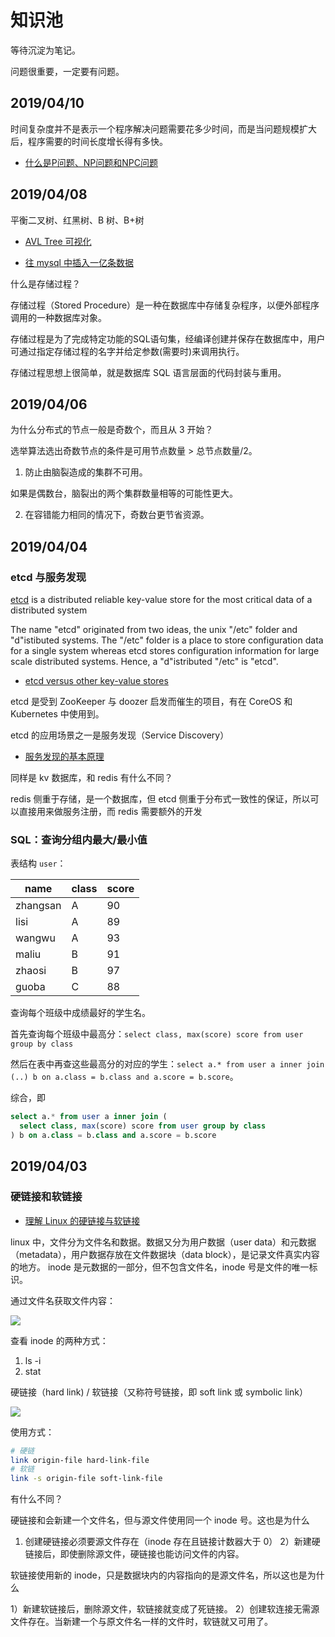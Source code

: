 # 知识池

等待沉淀为笔记。

问题很重要，一定要有问题。

## 2019/04/10

时间复杂度并不是表示一个程序解决问题需要花多少时间，而是当问题规模扩大后，程序需要的时间长度增长得有多快。

- [什么是P问题、NP问题和NPC问题](http://www.matrix67.com/blog/archives/105)

## 2019/04/08

平衡二叉树、红黑树、B 树、B+树
- [AVL Tree 可视化](https://www.cs.usfca.edu/~galles/visualization/AVLtree.html)


- [往 mysql 中插入一亿条数据](https://www.jianshu.com/p/3e18feb65b26)

什么是存储过程？

存储过程（Stored Procedure）是一种在数据库中存储复杂程序，以便外部程序调用的一种数据库对象。

存储过程是为了完成特定功能的SQL语句集，经编译创建并保存在数据库中，用户可通过指定存储过程的名字并给定参数(需要时)来调用执行。

存储过程思想上很简单，就是数据库 SQL 语言层面的代码封装与重用。

## 2019/04/06

为什么分布式的节点一般是奇数个，而且从 3 开始？

选举算法选出奇数节点的条件是可用节点数量 > 总节点数量/2。

1. 防止由脑裂造成的集群不可用。

如果是偶数台，脑裂出的两个集群数量相等的可能性更大。

2. 在容错能力相同的情况下，奇数台更节省资源。

## 2019/04/04

### etcd 与服务发现

[etcd](https://github.com/etcd-io/etcd) is a distributed reliable key-value store for the most critical data of a distributed system

The name "etcd" originated from two ideas, the unix "/etc" folder and "d"istibuted systems. The "/etc" folder is a place to store configuration data for a single system whereas etcd stores configuration information for large scale distributed systems. Hence, a "d"istributed "/etc" is "etcd".

- [etcd versus other key-value stores](https://coreos.com/etcd/docs/latest/learning/why.html)

etcd 是受到 ZooKeeper 与 doozer 启发而催生的项目，有在 CoreOS 和 Kubernetes 中使用到。

etcd 的应用场景之一是服务发现（Service Discovery）

- [服务发现的基本原理](https://zhuanlan.zhihu.com/p/34332329)

同样是 kv 数据库，和 redis 有什么不同？

redis 侧重于存储，是一个数据库，但 etcd 侧重于分布式一致性的保证，所以可以直接用来做服务注册，而 redis 需要额外的开发

### SQL：查询分组内最大/最小值

表结构 `user`：

| name | class | score |
| --- | --- | --- |
| zhangsan | A | 90 |
| lisi | A | 89 |
| wangwu | A | 93 |
| maliu | B | 91 |
| zhaosi | B | 97 |
| guoba | C | 88 |

查询每个班级中成绩最好的学生名。

首先查询每个班级中最高分：`select class, max(score) score from user group by class`

然后在表中再查这些最高分的对应的学生：`select a.* from user a inner join (..) b on a.class = b.class and a.score = b.score`。

综合，即

```sql
select a.* from user a inner join (
  select class, max(score) score from user group by class
) b on a.class = b.class and a.score = b.score
```

## 2019/04/03

### 硬链接和软链接

- [理解 Linux 的硬链接与软链接](https://www.ibm.com/developerworks/cn/linux/l-cn-hardandsymb-links/index.html)

linux 中，文件分为文件名和数据。数据又分为用户数据（user data）和元数据（metadata），用户数据存放在文件数据块（data block），是记录文件真实内容的地方。
inode 是元数据的一部分，但不包含文件名，inode 号是文件的唯一标识。

通过文件名获取文件内容：

![](https://www.ibm.com/developerworks/cn/linux/l-cn-hardandsymb-links/image001.jpg)

查看 inode 的两种方式：

1. ls -i
2. stat <file>

硬链接（hard link) / 软链接（又称符号链接，即 soft link 或 symbolic link）

![](https://www.ibm.com/developerworks/cn/linux/l-cn-hardandsymb-links/image002.jpg)

使用方式：

```bash
# 硬链
link origin-file hard-link-file
# 软链
link -s origin-file soft-link-file
```

有什么不同？

硬链接和会新建一个文件名，但与源文件使用同一个 inode 号。这也是为什么

1) 创建硬链接必须要源文件存在（inode 存在且链接计数器大于 0）
2）新建硬链接后，即使删除源文件，硬链接也能访问文件的内容。

软链接使用新的 inode，只是数据块内的内容指向的是源文件名，所以这也是为什么

1）新建软链接后，删除源文件，软链接就变成了死链接。
2）创建软连接无需源文件存在。当新建一个与原文件名一样的文件时，软链就又可用了。
